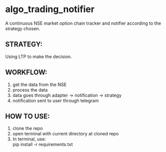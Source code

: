 # algo_trading_notifier
A continuous NSE market option chain tracker and notifier according to the strategy chosen.
  
## STRATEGY:
Using LTP to make the decision.  

## WORKFLOW:
1. get the data from the NSE  
2. process the data  
3. data goes through adapter -> notification -> strategy  
4. notification sent to user through telegram  

## HOW TO USE:
1. clone the repo  
2. open terminal with current directory at cloned repo  
3. In terminal, use:  
    pip install -r requirements.txt
